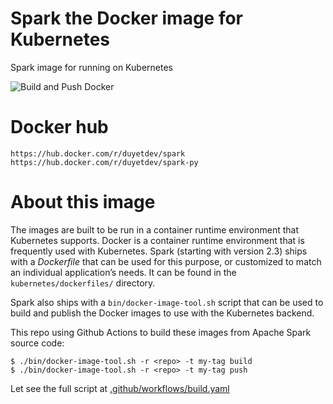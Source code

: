 # Spark the Docker image for Kubernetes
Spark image for running on Kubernetes

![Build and Push Docker](https://github.com/duyetdev/spark-docker/workflows/Build%20and%20Push%20Docker/badge.svg)

# Docker hub

```
https://hub.docker.com/r/duyetdev/spark
https://hub.docker.com/r/duyetdev/spark-py
```

# About this image

The images are built to be run in a container runtime environment that Kubernetes supports. Docker is a container runtime environment that is frequently used with Kubernetes. Spark (starting with version 2.3) ships with a *Dockerfile* that can be used for this purpose, or customized to match an individual application’s needs. It can be found in the `kubernetes/dockerfiles/` directory.

Spark also ships with a `bin/docker-image-tool.sh` script that can be used to build and publish the Docker images to use with the Kubernetes backend.

This repo using Github Actions to build these images from Apache Spark source code:

```
$ ./bin/docker-image-tool.sh -r <repo> -t my-tag build
$ ./bin/docker-image-tool.sh -r <repo> -t my-tag push
```

Let see the full script at [.github/workflows/build.yaml](.github/workflows/build.yaml)
